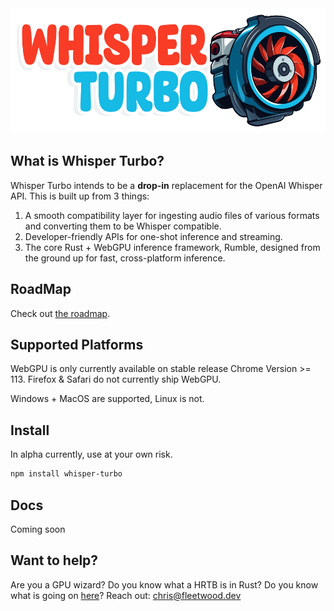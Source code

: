 <div align="center">
<img width="550px" height="200px" src="https://github.com/FL33TW00D/whisper-turbo/raw/master/.github/whisper-turbo.png">
</div>

## What is Whisper Turbo?

Whisper Turbo intends to be a **drop-in** replacement for the OpenAI Whisper API. This is built up from 3 things:

1. A smooth compatibility layer for ingesting audio files of various formats and converting them to be Whisper compatible.
2. Developer-friendly APIs for one-shot inference and streaming.
3. The core Rust + WebGPU inference framework, Rumble, designed from the ground up for fast, cross-platform inference.

## RoadMap

Check out [the roadmap](https://github.com/users/FL33TW00D/projects/1).

## Supported Platforms

WebGPU is only currently available on stable release Chrome Version >= 113.
Firefox & Safari do not currently ship WebGPU.

Windows + MacOS are supported, Linux is not.

## Install

In alpha currently, use at your own risk.

```bash
npm install whisper-turbo
```

## Docs

Coming soon

## Want to help?

Are you a GPU wizard?
Do you know what a HRTB is in Rust?
Do you know what is going on [here](https://github.com/RuyiLi/cursed-typescript/blob/master/random/game-of-life.ts)?
Reach out: chris@fleetwood.dev
